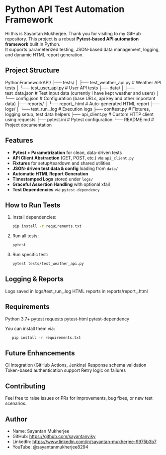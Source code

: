 # Python API Test Automation Framework
Hi this is Sayantan Mukherjee. Thank you for visiting to my GitHub repository. This project is a robust **Pytest-based API automation framework** built in Python.  
It supports parameterized testing, JSON-based data management, logging, and dynamic HTML report generation.

## Project Structure
PythonFrameworkAPI/
├── tests/
│ ├── test_weather_api.py # Weather API tests
│ └── test_user_api.py # User API tests
├── data/
│ ├── test_data.json # Test input data (currently I have kept weather and users)
│ └── config.json # Configuration (base URLs, api key and other important data)
├── reports/
│ └── report_<timestamp>.html # Auto-generated HTML report
├── logs/
│ └── test_run_<timestamp>.log # Execution logs
├── conftest.py # Fixtures, logging setup, test data helpers
├── api_client.py # Custom HTTP client using requests
├── pytest.ini # Pytest configuration
└── README.md # Project documentation

## Features
- **Pytest + Parametrization** for clean, data-driven tests
- **API Client Abstraction** (GET, POST, etc.) via `api_client.py`
- **Fixtures** for setup/teardown and shared utilities
- **JSON-driven test data & config** loading from `data/`
- **Automatic HTML Report Generation**
- **Timestamped Logs** stored under `logs/`
- **Graceful Assertion Handling** with optional xfail
- **Test Dependencies** via `pytest-dependency`

## How to Run Tests
1. Install dependencies:
   ```bash
   pip install -r requirements.txt

3. Run all tests:
   ```bash
   pytest
   
5. Run specific test:
   ```bash
   pytest tests/test_weather_api.py

## Logging & Reports
Logs saved in logs/test_run_<timestamp>.log
HTML reports in reports/report_<timestamp>.html

## Requirements
Python 3.7+
pytest
requests
pytest-html
pytest-dependency

You can install them via:
   ```bash
      pip install -r requirements.txt
```

## Future Enhancements
 CI Integration (GitHub Actions, Jenkins)
 Response schema validation
 Token-based authentication support
 Retry logic on failures

## Contributing
Feel free to raise issues or PRs for improvements, bug fixes, or new test scenarios.

## Author
- Name: Sayantan Mukherjee
- GitHub: https://github.com/sayantanviky
- LinkedIn: https://www.linkedin.com/in/sayantan-mukherjee-9975b3b7
- YouTube: @sayantanmukherjee8294
